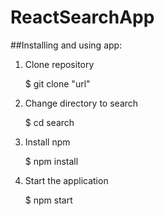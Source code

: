 # ReactSearchApp
##Installing and using app: 

1. Clone repository

     $ git clone "url"
  
2. Change directory to search 
  
     $ cd search

3. Install npm
  
     $ npm install
 
4. Start the application
  
    $ npm start  
